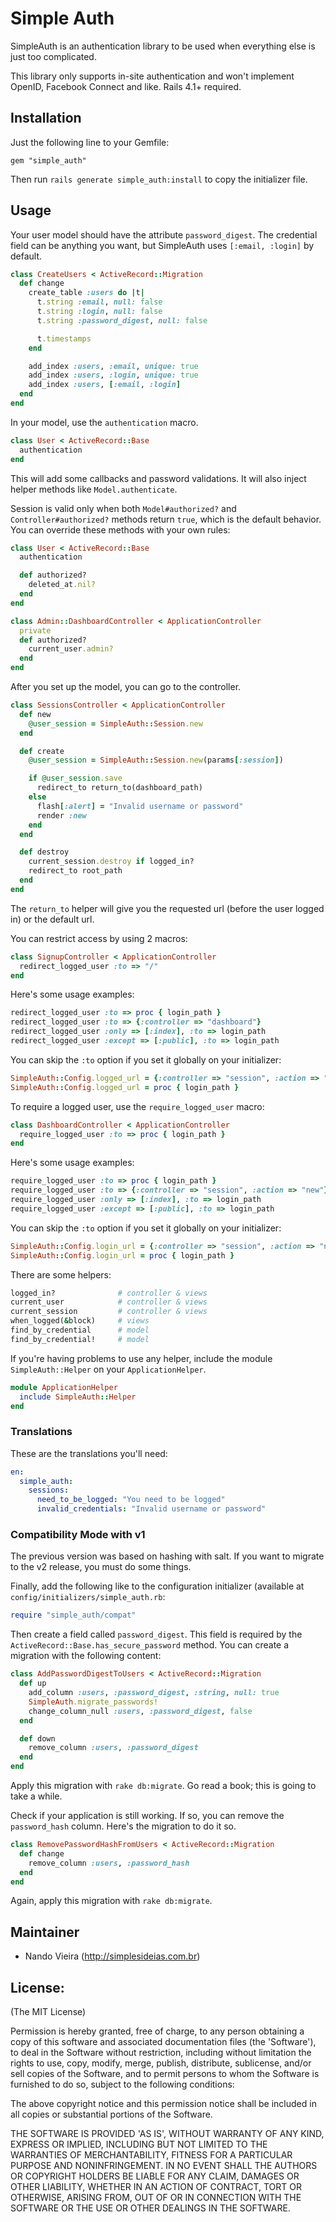 # Simple Auth

SimpleAuth is an authentication library to be used when everything else is just too complicated.

This library only supports in-site authentication and won't implement OpenID, Facebook Connect and like. Rails 4.1+ required.

## Installation

Just the following line to your Gemfile:

    gem "simple_auth"

Then run `rails generate simple_auth:install` to copy the initializer file.

## Usage

Your user model should have the attribute `password_digest`. The credential field can be anything you want, but SimpleAuth uses `[:email, :login]` by default.

```ruby
class CreateUsers < ActiveRecord::Migration
  def change
    create_table :users do |t|
      t.string :email, null: false
      t.string :login, null: false
      t.string :password_digest, null: false

      t.timestamps
    end

    add_index :users, :email, unique: true
    add_index :users, :login, unique: true
    add_index :users, [:email, :login]
  end
end
```

In your model, use the `authentication` macro.

```ruby
class User < ActiveRecord::Base
  authentication
end
```

This will add some callbacks and password validations. It will also inject helper methods like `Model.authenticate`.

Session is valid only when both `Model#authorized?` and `Controller#authorized?` methods return `true`, which is the default behavior. You can override these methods with your own rules:

```ruby
class User < ActiveRecord::Base
  authentication

  def authorized?
    deleted_at.nil?
  end
end

class Admin::DashboardController < ApplicationController
  private
  def authorized?
    current_user.admin?
  end
end
```

After you set up the model, you can go to the controller.

```ruby
class SessionsController < ApplicationController
  def new
    @user_session = SimpleAuth::Session.new
  end

  def create
    @user_session = SimpleAuth::Session.new(params[:session])

    if @user_session.save
      redirect_to return_to(dashboard_path)
    else
      flash[:alert] = "Invalid username or password"
      render :new
    end
  end

  def destroy
    current_session.destroy if logged_in?
    redirect_to root_path
  end
end
```

The `return_to` helper will give you the requested url (before the user logged in) or the default url.

You can restrict access by using 2 macros:

```ruby
class SignupController < ApplicationController
  redirect_logged_user :to => "/"
end
```

Here's some usage examples:

```ruby
redirect_logged_user :to => proc { login_path }
redirect_logged_user :to => {:controller => "dashboard"}
redirect_logged_user :only => [:index], :to => login_path
redirect_logged_user :except => [:public], :to => login_path
```

You can skip the `:to` option if you set it globally on your initializer:

```ruby
SimpleAuth::Config.logged_url = {:controller => "session", :action => "new"}
SimpleAuth::Config.logged_url = proc { login_path }
```

To require a logged user, use the `require_logged_user` macro:

```ruby
class DashboardController < ApplicationController
  require_logged_user :to => proc { login_path }
end
```

Here's some usage examples:

```ruby
require_logged_user :to => proc { login_path }
require_logged_user :to => {:controller => "session", :action => "new"}
require_logged_user :only => [:index], :to => login_path
require_logged_user :except => [:public], :to => login_path
```

You can skip the `:to` option if you set it globally on your initializer:

```ruby
SimpleAuth::Config.login_url = {:controller => "session", :action => "new"}
SimpleAuth::Config.login_url = proc { login_path }
```

There are some helpers:

```ruby
logged_in?              # controller & views
current_user            # controller & views
current_session         # controller & views
when_logged(&block)     # views
find_by_credential      # model
find_by_credential!     # model
```

If you're having problems to use any helper, include the module `SimpleAuth::Helper` on your `ApplicationHelper`.

```ruby
module ApplicationHelper
  include SimpleAuth::Helper
end
```

### Translations

These are the translations you'll need:

```yaml
en:
  simple_auth:
    sessions:
      need_to_be_logged: "You need to be logged"
      invalid_credentials: "Invalid username or password"
```

### Compatibility Mode with v1

The previous version was based on hashing with salt. If you want to migrate to the v2 release, you must do some things.

Finally, add the following like to the configuration initializer (available at `config/initializers/simple_auth.rb`:

```ruby
require "simple_auth/compat"
```

Then create a field called `password_digest`. This field is required by the `ActiveRecord::Base.has_secure_password` method. You can create a migration with the following content:

```ruby
class AddPasswordDigestToUsers < ActiveRecord::Migration
  def up
    add_column :users, :password_digest, :string, null: true
    SimpleAuth.migrate_passwords!
    change_column_null :users, :password_digest, false
  end

  def down
    remove_column :users, :password_digest
  end
end
```

Apply this migration with `rake db:migrate`. Go read a book; this is going to take a while.

Check if your application is still working. If so, you can remove the `password_hash` column. Here's the migration to do it so.

```ruby
class RemovePasswordHashFromUsers < ActiveRecord::Migration
  def change
    remove_column :users, :password_hash
  end
end
```

Again, apply this migration with `rake db:migrate`.

## Maintainer

* Nando Vieira (<http://simplesideias.com.br>)

## License:

(The MIT License)

Permission is hereby granted, free of charge, to any person obtaining
a copy of this software and associated documentation files (the
'Software'), to deal in the Software without restriction, including
without limitation the rights to use, copy, modify, merge, publish,
distribute, sublicense, and/or sell copies of the Software, and to
permit persons to whom the Software is furnished to do so, subject to
the following conditions:

The above copyright notice and this permission notice shall be
included in all copies or substantial portions of the Software.

THE SOFTWARE IS PROVIDED 'AS IS', WITHOUT WARRANTY OF ANY KIND,
EXPRESS OR IMPLIED, INCLUDING BUT NOT LIMITED TO THE WARRANTIES OF
MERCHANTABILITY, FITNESS FOR A PARTICULAR PURPOSE AND NONINFRINGEMENT.
IN NO EVENT SHALL THE AUTHORS OR COPYRIGHT HOLDERS BE LIABLE FOR ANY
CLAIM, DAMAGES OR OTHER LIABILITY, WHETHER IN AN ACTION OF CONTRACT,
TORT OR OTHERWISE, ARISING FROM, OUT OF OR IN CONNECTION WITH THE
SOFTWARE OR THE USE OR OTHER DEALINGS IN THE SOFTWARE.
